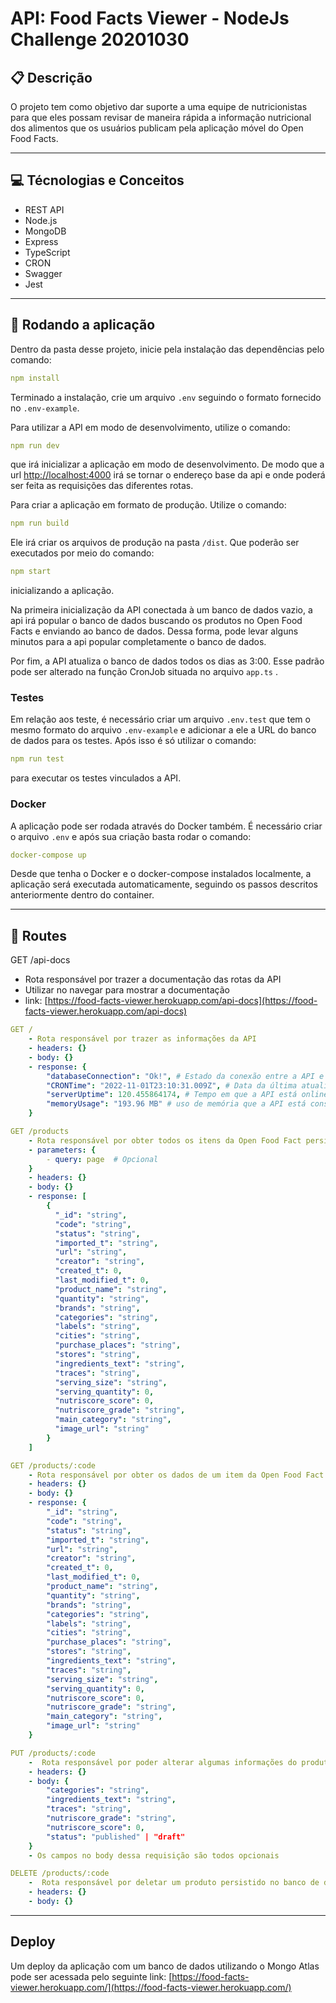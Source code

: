 # API: Food Facts Viewer - NodeJs Challenge 20201030

## :clipboard: Descrição

O projeto tem como objetivo dar suporte a uma equipe de nutricionistas para que eles possam revisar de maneira rápida a informação nutricional dos alimentos que os usuários publicam pela aplicação móvel do Open Food Facts.

---

## :computer: Técnologias e Conceitos

- REST API
- Node.js
- MongoDB
- Express
- TypeScript
- CRON
- Swagger
- Jest

---

## 🏁 Rodando a aplicação

Dentro da pasta desse projeto, inicie pela instalação das dependências pelo comando:

```yml
npm install
```

Terminado a instalação, crie um arquivo `.env` seguindo o formato fornecido no `.env-example`.

Para utilizar a API em modo de desenvolvimento, utilize o comando:

```yml
npm run dev
```

que irá inicializar a aplicação em modo de desenvolvimento. De modo que a url [http://localhost:4000](http://localhost:4000) irá se tornar o endereço base da api e onde poderá ser feita as requisições das diferentes rotas.

Para criar a aplicação em formato de produção. Utilize o comando:

```yml
npm run build
```

Ele irá criar os arquivos de produção na pasta `/dist`. Que poderão ser executados por meio do comando:

```yml
npm start
```

inicializando a aplicação.

Na primeira inicialização da API conectada à um banco de dados vazio, a api irá popular o banco de dados buscando os produtos no Open Food Facts e enviando ao banco de dados. Dessa forma, pode levar alguns minutos para a api popular completamente o banco de dados.

Por fim, a API atualiza o banco de dados todos os dias as 3:00. Esse padrão pode ser alterado na função CronJob situada no arquivo `app.ts` .

### Testes

Em relação aos teste, é necessário criar um arquivo `.env.test` que tem o mesmo formato do arquivo `.env-example` e adicionar a ele a URL do banco de dados para os testes. Após isso é só utilizar o comando:

```yml
npm run test
```

para executar os testes vinculados a API.

### Docker

A aplicação pode ser rodada através do Docker também. É necessário criar o arquivo `.env` e após sua criação basta rodar o comando:

```yml
docker-compose up
```

Desde que tenha o Docker e o docker-compose instalados localmente, a aplicação será executada automaticamente, seguindo os passos descritos anteriormente dentro do container.

---

## :rocket: Routes

GET /api-docs

- Rota responsável por trazer a documentação das rotas da API
- Utilizar no navegar para mostrar a documentação
- link: [https://food-facts-viewer.herokuapp.com/api-docs](https://food-facts-viewer.herokuapp.com/api-docs)

```yml
GET /
    - Rota responsável por trazer as informações da API
    - headers: {}
    - body: {}
    - response: {
        "databaseConnection": "Ok!", # Estado da conexão entre a API e o banco de dados
        "CRONTime": "2022-11-01T23:10:31.009Z", # Data da última atualização do banco de dados
        "serverUptime": 120.455864174, # Tempo em que a API está online em segundos
        "memoryUsage": "193.96 MB" # uso de memória que a API está consumindo
    }
```

```yml
GET /products
    - Rota responsável por obter todos os itens da Open Food Fact persistidos no banco de dados sem ter o status de "trash" por paginação
    - parameters: {
        - query: page  # Opcional
    }
    - headers: {}
    - body: {}
    - response: [
        {
          "_id": "string",
          "code": "string",
          "status": "string",
          "imported_t": "string",
          "url": "string",
          "creator": "string",
          "created_t": 0,
          "last_modified_t": 0,
          "product_name": "string",
          "quantity": "string",
          "brands": "string",
          "categories": "string",
          "labels": "string",
          "cities": "string",
          "purchase_places": "string",
          "stores": "string",
          "ingredients_text": "string",
          "traces": "string",
          "serving_size": "string",
          "serving_quantity": 0,
          "nutriscore_score": 0,
          "nutriscore_grade": "string",
          "main_category": "string",
          "image_url": "string"
        }
    ]
```

```yml
GET /products/:code
    - Rota responsável por obter os dados de um item da Open Food Fact persistido no banco de dados pelo seu código
    - headers: {}
    - body: {}
    - response: {
        "_id": "string",
        "code": "string",
        "status": "string",
        "imported_t": "string",
        "url": "string",
        "creator": "string",
        "created_t": 0,
        "last_modified_t": 0,
        "product_name": "string",
        "quantity": "string",
        "brands": "string",
        "categories": "string",
        "labels": "string",
        "cities": "string",
        "purchase_places": "string",
        "stores": "string",
        "ingredients_text": "string",
        "traces": "string",
        "serving_size": "string",
        "serving_quantity": 0,
        "nutriscore_score": 0,
        "nutriscore_grade": "string",
        "main_category": "string",
        "image_url": "string"
    }
```

```yml
PUT /products/:code
    -  Rota responsável por poder alterar algumas informações do produto persistido no banco de dados pelo seu código
    - headers: {}
    - body: {
        "categories": "string",
        "ingredients_text": "string",
        "traces": "string",
        "nutriscore_grade": "string",
        "nutriscore_score": 0,
        "status": "published" | "draft"
    }
    - Os campos no body dessa requisição são todos opcionais
```

```yml
DELETE /products/:code
    -  Rota responsável por deletar um produto persistido no banco de dados
    - headers: {}
    - body: {}
```

---

## Deploy

Um deploy da aplicação com um banco de dados utilizando o Mongo Atlas pode ser acessada pelo seguinte link:
[https://food-facts-viewer.herokuapp.com/](https://food-facts-viewer.herokuapp.com/)
